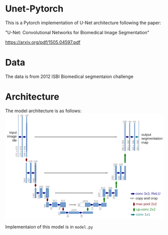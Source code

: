 # Unet-Pytorch

This is a Pytorch implementation of U-Net architecture following the paper:

 "U-Net: Convolutional Networks for Biomedical Image Segmentation"

 https://arxiv.org/pdf/1505.04597.pdf


# Data
The data is from 2012 ISBI Biomedical segmentaion challenge

# Architecture
The model architecture is as follows:
<img src="images/unet-architecture.png">

Implementaion of this model is in `model.py`